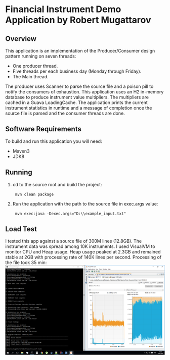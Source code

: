 Financial Instrument Demo Application by Robert Mugattarov
==========================================================

Overview
--------

This application is an implementation of the Producer/Consumer design 
pattern running on seven threads:
* One producer thread.
* Five threads per each business day (Monday through Friday).
* The Main thread.

The producer uses Scanner to parse the source file and a poison pill 
to notify the consumers of exhaustion.
This application uses an H2 in-memory database to produce instrument 
value multipliers.
The multipliers are cached in a Guava LoadingCache.
The application prints the current instrument statistics in runtime and 
a message of completion once the source file is parsed and the consumer 
threads are done.

Software Requirements
---------------------

To build and run this application you will need:
- Maven3
- JDK8

Running
-------
1. cd to the source root and build the project:

        mvn clean package

2. Run the application with the path to the source file in exec.args value:

        mvn exec:java -Dexec.args="D:\\example_input.txt"

Load Test
---------

I tested this app against a source file of 300M lines (12.8GB). 
The instrument data was spread among 10K instruments. I used VisualVM
to monitor CPU and Heap usage. Heap usage peaked at 2.3GB and remained 
stable at 2GB with processing rate of 140K lines per second. Processing 
of the file took 35 min:
![](load-300m-console-and-vvm.png)